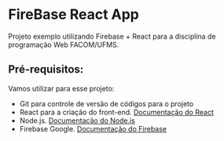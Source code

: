 # FireBase React App

Projeto exemplo utilizando Firebase + React para a disciplina de programação Web FACOM/UFMS.

## Pré-requisitos:

Vamos utilizar para esse projeto:

- Git para controle de versão de códigos para o projeto
- React para a criação do front-end. [Documentação do React](https://react.dev/)
- Node.js. [Documentação do Node.js](https://nodejs.org/en)
- Firebase Google. [Documentação do Firebase](https://firebase.google.com/?hl=pt-br)